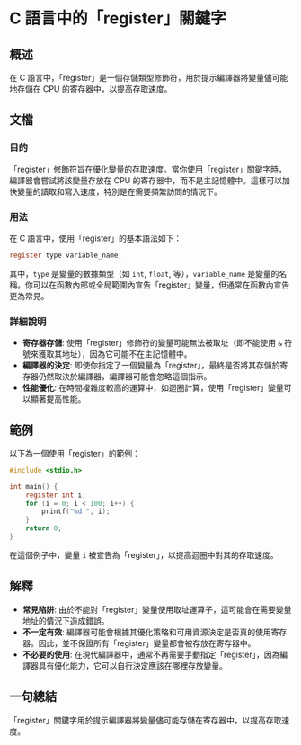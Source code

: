 <!--
Meta Description: # C 語言中的「register」關鍵字 ## 概述 在 C 語言中，「register」是一個存儲類型修飾符，用於提示編譯器將變量儘可能地存儲在 CPU 的寄存器中，以提高存取速度。 ## 文檔 ### 目的 「register」修飾符旨在優化變量的存取速度。當你使用「register」關鍵字時...
Meta Keywords: register, int, 語言中, cpu, 的寄存器中
-->

# C 語言中的「register」關鍵字

## 概述
在 C 語言中，「register」是一個存儲類型修飾符，用於提示編譯器將變量儘可能地存儲在 CPU 的寄存器中，以提高存取速度。

## 文檔
### 目的
「register」修飾符旨在優化變量的存取速度。當你使用「register」關鍵字時，編譯器會嘗試將該變量存放在 CPU 的寄存器中，而不是主記憶體中。這樣可以加快變量的讀取和寫入速度，特別是在需要頻繁訪問的情況下。

### 用法
在 C 語言中，使用「register」的基本語法如下：
```c
register type variable_name;
```
其中，`type` 是變量的數據類型（如 `int`, `float`, 等），`variable_name` 是變量的名稱。你可以在函數內部或全局範圍內宣告「register」變量，但通常在函數內宣告更為常見。

### 詳細說明
- **寄存器存儲**: 使用「register」修飾符的變量可能無法被取址（即不能使用 `&` 符號來獲取其地址），因為它可能不在主記憶體中。
- **編譯器的決定**: 即使你指定了一個變量為「register」，最終是否將其存儲於寄存器仍然取決於編譯器，編譯器可能會忽略這個指示。
- **性能優化**: 在時間複雜度較高的運算中，如迴圈計算，使用「register」變量可以顯著提高性能。

## 範例
以下為一個使用「register」的範例：
```c
#include <stdio.h>

int main() {
    register int i;
    for (i = 0; i < 100; i++) {
        printf("%d ", i);
    }
    return 0;
}
```
在這個例子中，變量 `i` 被宣告為「register」，以提高迴圈中對其的存取速度。

## 解釋
- **常見陷阱**: 由於不能對「register」變量使用取址運算子，這可能會在需要變量地址的情況下造成錯誤。
- **不一定有效**: 編譯器可能會根據其優化策略和可用資源決定是否真的使用寄存器。因此，並不保證所有「register」變量都會被存放在寄存器中。
- **不必要的使用**: 在現代編譯器中，通常不再需要手動指定「register」，因為編譯器具有優化能力，它可以自行決定應該在哪裡存放變量。

## 一句總結
「register」關鍵字用於提示編譯器將變量儘可能存儲在寄存器中，以提高存取速度。